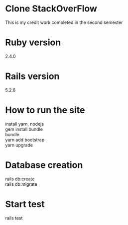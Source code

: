# Clone StackOverFlow
This is my credit work completed in the second semester
# Ruby version
2.4.0
# Rails version
5.2.6

# How to run the site
install yarn, nodejs<br />
gem install bundle<br />
bundle<br />
yarn add bootstrap<br />
yarn upgrade

# Database creation
rails db:create<br />
rails db:migrate

# Start test 
rails test
